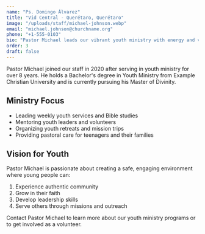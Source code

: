 ```yaml
---
name: "Ps. Domingo Álvarez"
title: "Vid Central - Querétaro, Querétaro"
image: "/uploads/staff/michael-johnson.webp"
email: "michael.johnson@churchname.org"
phone: "+1-555-0103"
bio: "Pastor Michael leads our vibrant youth ministry with energy and vision, helping young people discover their identity in Christ."
order: 3
draft: false
---
```


Pastor Michael joined our staff in 2020 after serving in youth ministry for over 8 years. He holds a Bachelor's degree in Youth Ministry from Example Christian University and is currently pursuing his Master of Divinity.

## Ministry Focus

- Leading weekly youth services and Bible studies
- Mentoring youth leaders and volunteers
- Organizing youth retreats and mission trips
- Providing pastoral care for teenagers and their families

## Vision for Youth

Pastor Michael is passionate about creating a safe, engaging environment where young people can:

1. Experience authentic community
2. Grow in their faith
3. Develop leadership skills
4. Serve others through missions and outreach

Contact Pastor Michael to learn more about our youth ministry programs or to get involved as a volunteer.